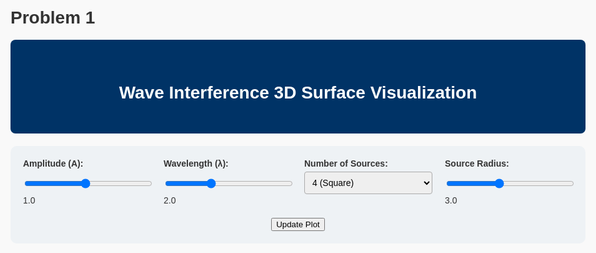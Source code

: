 # Problem 1

<!DOCTYPE html>
<html lang="en">
<head>
  <meta charset="UTF-8">
  <meta name="viewport" content="width=device-width, initial-scale=1.0">
  <title>Wave Interference Explorations - 3D Visualization</title>
  <script src="https://cdn.plot.ly/plotly-latest.min.js"></script>
  <style>
    body {
      font-family: Arial, sans-serif;
      background: #f9f9f9;
      margin: 0;
      padding: 20px;
      color: #333;
      max-width: 1000px;
      margin: auto;
    }
    header {
      background: #003366;
      color: white;
      padding: 30px 20px;
      text-align: center;
      border-radius: 8px;
      margin-bottom: 20px;
    }
    .controls {
      background: #eef2f5;
      padding: 20px;
      border-radius: 10px;
      display: flex;
      flex-wrap: wrap;
      gap: 20px;
      margin-bottom: 30px;
      justify-content: center;
    }
    .control-group {
      flex: 1;
      min-width: 200px;
    }
    label {
      display: block;
      margin-bottom: 5px;
      font-weight: bold;
    }
    input, select {
      width: 100%;
      padding: 8px;
      font-size: 14px;
      border-radius: 4px;
      border: 1px solid #aaa;
    }
  </style>
</head>
<body>
  <header>
    <h1>Wave Interference 3D Surface Visualization</h1>
  </header>

  <div class="controls">
    <div class="control-group">
      <label for="amplitude">Amplitude (A):</label>
      <input type="range" id="amplitude" min="0.1" max="2" step="0.1" value="1.0">
      <span id="ampValue">1.0</span>
    </div>
    <div class="control-group">
      <label for="wavelength">Wavelength (λ):</label>
      <input type="range" id="wavelength" min="0.5" max="5" step="0.1" value="2.0">
      <span id="waveValue">2.0</span>
    </div>
    <div class="control-group">
      <label for="sources">Number of Sources:</label>
      <select id="sources">
        <option value="3">3 (Triangle)</option>
        <option value="4" selected>4 (Square)</option>
        <option value="5">5 (Pentagon)</option>
        <option value="6">6 (Hexagon)</option>
        <option value="8">8 (Octagon)</option>
      </select>
    </div>
    <div class="control-group">
      <label for="radius">Source Radius:</label>
      <input type="range" id="radius" min="1" max="6" step="0.5" value="3">
      <span id="radiusValue">3.0</span>
    </div>
    <button id="updateBtn">Update Plot</button>
  </div>

  <div id="plot3d"></div>

  <script>
    const amplitudeInput = document.getElementById('amplitude');
    const wavelengthInput = document.getElementById('wavelength');
    const sourcesInput = document.getElementById('sources');
    const radiusInput = document.getElementById('radius');
    const updateBtn = document.getElementById('updateBtn');
    const ampValue = document.getElementById('ampValue');
    const waveValue = document.getElementById('waveValue');
    const radiusValue = document.getElementById('radiusValue');

    ampValue.textContent = amplitudeInput.value;
    waveValue.textContent = wavelengthInput.value;
    radiusValue.textContent = radiusInput.value;

    amplitudeInput.addEventListener('input', () => ampValue.textContent = amplitudeInput.value);
    wavelengthInput.addEventListener('input', () => waveValue.textContent = wavelengthInput.value);
    radiusInput.addEventListener('input', () => radiusValue.textContent = radiusInput.value);

    updateBtn.addEventListener('click', plotSurface);

    function regularPolygon(n, radius) {
      const points = [];
      for (let i = 0; i < n; i++) {
        const angle = (2 * Math.PI * i) / n;
        points.push([radius * Math.cos(angle), radius * Math.sin(angle)]);
      }
      return points;
    }

    function plotSurface() {
      const A = parseFloat(amplitudeInput.value);
      const wavelength = parseFloat(wavelengthInput.value);
      const numSources = parseInt(sourcesInput.value);
      const sourceRadius = parseFloat(radiusInput.value);
      const k = 2 * Math.PI / wavelength;
      const omega = 2 * Math.PI * 1.0; // fixed frequency
      const phi = 0;
      const t = 0; // snapshot at t = 0

      const size = 50;
      const range = 5;
      const x = [...Array(size)].map((_, i) => -range + (2 * range * i) / (size - 1));
      const y = x;

      const X = [], Y = [], Z = [];
      const sources = regularPolygon(numSources, sourceRadius);

      for (let i = 0; i < size; i++) {
        X[i] = [];
        Y[i] = [];
        Z[i] = [];
        for (let j = 0; j < size; j++) {
          const xi = x[j];
          const yi = y[i];
          let eta = 0;
          for (const [x0, y0] of sources) {
            const R = Math.sqrt((xi - x0) ** 2 + (yi - y0) ** 2);
            const amplitude = R < 0.01 ? A : A / Math.sqrt(R + 0.01);
            eta += amplitude * Math.cos(k * R - omega * t + phi);
          }
          X[i][j] = xi;
          Y[i][j] = yi;
          Z[i][j] = eta;
        }
      }

      const data = [{
        type: 'surface',
        x: X,
        y: Y,
        z: Z,
        colorscale: 'Jet',
        contours: {
          z: {
            show: true,
            usecolormap: true,
            highlightcolor: "#42f462",
            project: { z: true }
          }
        }
      }];

      const layout = {
        title: '3D Wave Interference Pattern',
        autosize: true,
        scene: {
          xaxis: { title: 'X' },
          yaxis: { title: 'Y' },
          zaxis: { title: 'Displacement η(x, y, t)' }
        }
      };

      Plotly.newPlot('plot3d', data, layout);
    }

    plotSurface();
  </script>
</body>
</html>